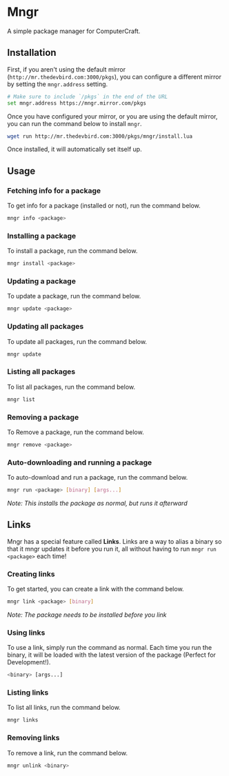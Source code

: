 # Mngr

A simple package manager for ComputerCraft.

## Installation

First, if you aren't using the default mirror (`http://mr.thedevbird.com:3000/pkgs`), you can configure a different mirror by setting the `mngr.address` setting.

```sh
# Make sure to include `/pkgs` in the end of the URL
set mngr.address https://mngr.mirror.com/pkgs
```

Once you have configured your mirror, or you are using the default mirror, you can run the command below to install `mngr`.

```sh
wget run http://mr.thedevbird.com:3000/pkgs/mngr/install.lua
```

Once installed, it will automatically set itself up.

## Usage

### Fetching info for a package

To get info for a package (installed or not), run the command below.

```sh
mngr info <package>
```

### Installing a package

To install a package, run the command below.

```sh
mngr install <package>
```

### Updating a package

<!-- TODO: force-update a package and its dependencies -->

To update a package, run the command below.

```sh
mngr update <package>
```

### Updating all packages

To update all packages, run the command below.

```sh
mngr update
```

### Listing all packages

To list all packages, run the command below.

```sh
mngr list
```

### Removing a package

To Remove a package, run the command below.

```sh
mngr remove <package>
```

### Auto-downloading and running a package

To auto-download and run a package, run the command below.

```sh
mngr run <package> [binary] [args...]
```

_Note: This installs the package as normal, but runs it afterward_

## Links

Mngr has a special feature called **Links**. Links are a way to alias a binary so that it mngr updates it before you run it, all without having to run `mngr run <package>` each time!

### Creating links

To get started, you can create a link with the command below.

```sh
mngr link <package> [binary]
```

_Note: The package needs to be installed before you link_

### Using links

To use a link, simply run the command as normal. Each time you run the binary, it will be loaded with the latest version of the package (Perfect for Development!).

```sh
<binary> [args...]
```

### Listing links

To list all links, run the command below.

```sh
mngr links
```

### Removing links

To remove a link, run the command below.

```sh
mngr unlink <binary>
```
